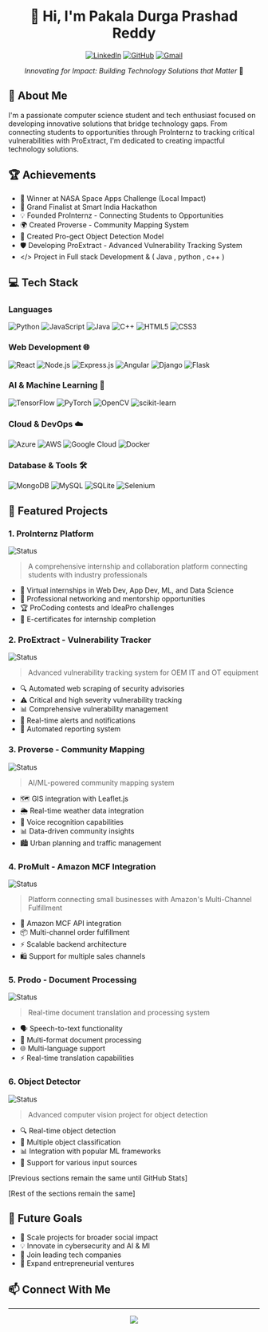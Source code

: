 <div align="center">

# 👋 Hi, I'm Pakala Durga Prashad Reddy
[![LinkedIn](https://img.shields.io/badge/LinkedIn-0077B5?style=for-the-badge&logo=linkedin&logoColor=white)]()
[![GitHub](https://img.shields.io/badge/GitHub-100000?style=for-the-badge&logo=github&logoColor=white)]()
[![Gmail](https://img.shields.io/badge/Gmail-D14836?style=for-the-badge&logo=gmail&logoColor=white)]()

*Innovating for Impact: Building Technology Solutions that Matter* 🚀

</div>

## 🚀 About Me
I'm a passionate computer science student and tech enthusiast focused on developing innovative solutions that bridge technology gaps. From connecting students to opportunities through ProInternz to tracking critical vulnerabilities with ProExtract, I'm dedicated to creating impactful technology solutions.

## 🏆 Achievements
- 🏅 Winner at NASA Space Apps Challenge (Local Impact)
- 🎯 Grand Finalist at Smart India Hackathon
- 💡 Founded ProInternz - Connecting Students to Opportunities
- 🌍 Created Proverse - Community Mapping System
- 👀 Created Pro-gect Object Detection Model
- 🛡️ Developing ProExtract - Advanced Vulnerability Tracking System
- </> Project in Full stack Development & ( Java , python , c++ )

## 💻 Tech Stack

### Languages
![Python](https://img.shields.io/badge/Python-3776AB?style=for-the-badge&logo=python&logoColor=white)
![JavaScript](https://img.shields.io/badge/JavaScript-F7DF1E?style=for-the-badge&logo=javascript&logoColor=black)
![Java](https://img.shields.io/badge/Java-ED8B00?style=for-the-badge&logo=openjdk&logoColor=white)
![C++](https://img.shields.io/badge/C%2B%2B-00599C?style=for-the-badge&logo=c%2B%2B&logoColor=white)
![HTML5](https://img.shields.io/badge/HTML5-E34F26?style=for-the-badge&logo=html5&logoColor=white)
![CSS3](https://img.shields.io/badge/CSS3-1572B6?style=for-the-badge&logo=css3&logoColor=white)

### Web Development 🌐
![React](https://img.shields.io/badge/React-20232A?style=for-the-badge&logo=react&logoColor=61DAFB)
![Node.js](https://img.shields.io/badge/Node.js-43853D?style=for-the-badge&logo=node.js&logoColor=white)
![Express.js](https://img.shields.io/badge/Express.js-404D59?style=for-the-badge)
![Angular](https://img.shields.io/badge/Angular-DD0031?style=for-the-badge&logo=angular&logoColor=white)
![Django](https://img.shields.io/badge/Django-092E20?style=for-the-badge&logo=django&logoColor=white)
![Flask](https://img.shields.io/badge/Flask-000000?style=for-the-badge&logo=flask&logoColor=white)

### AI & Machine Learning 🤖
![TensorFlow](https://img.shields.io/badge/TensorFlow-FF6F00?style=for-the-badge&logo=tensorflow&logoColor=white)
![PyTorch](https://img.shields.io/badge/PyTorch-EE4C2C?style=for-the-badge&logo=pytorch&logoColor=white)
![OpenCV](https://img.shields.io/badge/OpenCV-27338e?style=for-the-badge&logo=OpenCV&logoColor=white)
![scikit-learn](https://img.shields.io/badge/scikit--learn-%23F7931E.svg?style=for-the-badge&logo=scikit-learn&logoColor=white)

### Cloud & DevOps ☁️
![Azure](https://img.shields.io/badge/Microsoft_Azure-0089D6?style=for-the-badge&logo=microsoft-azure&logoColor=white)
![AWS](https://img.shields.io/badge/Amazon_AWS-FF9900?style=for-the-badge&logo=amazonaws&logoColor=white)
![Google Cloud](https://img.shields.io/badge/Google_Cloud-4285F4?style=for-the-badge&logo=google-cloud&logoColor=white)
![Docker](https://img.shields.io/badge/Docker-2CA5E0?style=for-the-badge&logo=docker&logoColor=white)

### Database & Tools 🛠️
![MongoDB](https://img.shields.io/badge/MongoDB-4EA94B?style=for-the-badge&logo=mongodb&logoColor=white)
![MySQL](https://img.shields.io/badge/MySQL-00000F?style=for-the-badge&logo=mysql&logoColor=white)
![SQLite](https://img.shields.io/badge/SQLite-07405E?style=for-the-badge&logo=sqlite&logoColor=white)
![Selenium](https://img.shields.io/badge/Selenium-43B02A?style=for-the-badge&logo=Selenium&logoColor=white)

## 🌟 Featured Projects

### 1. ProInternz Platform
![Status](https://img.shields.io/badge/Status-Active-success?style=for-the-badge)
> A comprehensive internship and collaboration platform connecting students with industry professionals
- 🎯 Virtual internships in Web Dev, App Dev, ML, and Data Science
- 👥 Professional networking and mentorship opportunities
- 🏆 ProCoding contests and IdeaPro challenges
- 📜 E-certificates for internship completion

### 2. ProExtract - Vulnerability Tracker
![Status](https://img.shields.io/badge/Status-In_Development-yellow?style=for-the-badge)
> Advanced vulnerability tracking system for OEM IT and OT equipment
- 🔍 Automated web scraping of security advisories
- ⚠️ Critical and high severity vulnerability tracking
- 📊 Comprehensive vulnerability management
- 🔔 Real-time alerts and notifications
- 📑 Automated reporting system

### 3. Proverse - Community Mapping
![Status](https://img.shields.io/badge/Status-Active-success?style=for-the-badge)
> AI/ML-powered community mapping system
- 🗺️ GIS integration with Leaflet.js
- 🌦️ Real-time weather data integration
- 🎤 Voice recognition capabilities
- 📊 Data-driven community insights
- 🏙️ Urban planning and traffic management

### 4. ProMult - Amazon MCF Integration
![Status](https://img.shields.io/badge/Status-In_Development-yellow?style=for-the-badge)
> Platform connecting small businesses with Amazon's Multi-Channel Fulfillment
- 🔄 Amazon MCF API integration
- 📦 Multi-channel order fulfillment
- ⚡ Scalable backend architecture
- 🛍️ Support for multiple sales channels

### 5. Prodo - Document Processing
![Status](https://img.shields.io/badge/Status-Active-success?style=for-the-badge)
> Real-time document translation and processing system
- 🗣️ Speech-to-text functionality
- 📄 Multi-format document processing
- 🌐 Multi-language support
- ⚡ Real-time translation capabilities

### 6. Object Detector
![Status](https://img.shields.io/badge/Status-Completed-blue?style=for-the-badge)
> Advanced computer vision project for object detection
- 🔍 Real-time object detection
- 🎯 Multiple object classification
- 📊 Integration with popular ML frameworks
- 🔄 Support for various input sources

[Previous sections remain the same until GitHub Stats]




</div>

[Rest of the sections remain the same]

## 🎯 Future Goals
- 🏢 Scale projects for broader social impact
- 💡 Innovate in cybersecurity and AI & Ml
- 🌟 Join leading tech companies
- 🚀 Expand entrepreneurial ventures

## 📫 Connect With Me

<div align="center">



</div>

---
<div align="center">
    <img src="https://komarev.com/ghpvc/?username=YourGitHubUsername&color=blueviolet&style=flat-square">
</div>

